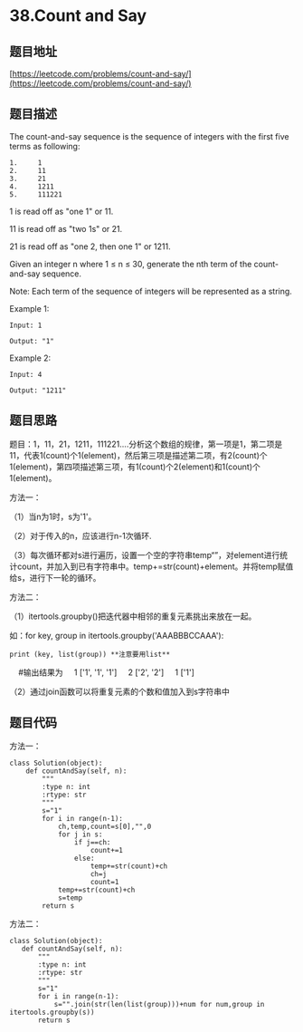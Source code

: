 38.Count and Say
================

题目地址
-------
[https://leetcode.com/problems/count-and-say/](https://leetcode.com/problems/count-and-say/)

题目描述
-------
The count-and-say sequence is the sequence of integers with the first five terms as following:
```
1.     1
2.     11
3.     21
4.     1211
5.     111221
```
1 is read off as "one 1" or 11.

11 is read off as "two 1s" or 21.

21 is read off as "one 2, then one 1" or 1211.

Given an integer n where 1 ≤ n ≤ 30, generate the nth term of the count-and-say sequence.

Note: Each term of the sequence of integers will be represented as a string.

 

Example 1:
```
Input: 1

Output: "1"
```
Example 2:
```
Input: 4

Output: "1211"
```

题目思路
-------

题目：1，11，21，1211，111221....分析这个数组的规律，第一项是1，第二项是11，代表1(count)个1(element)，然后第三项是描述第二项，有2(count)个1(element)，第四项描述第三项，有1(count)个2(element)和1(count)个1(element)。

方法一：

（1）当n为1时，s为'1'。

（2）对于传入的n，应该进行n-1次循环.

（3）每次循环都对s进行遍历，设置一个空的字符串temp“”，对element进行统计count，并加入到已有字符串中。temp+=str(count)+element。并将temp赋值给s，进行下一轮的循环。


方法二：

（1）itertools.groupby()把迭代器中相邻的重复元素挑出来放在一起。

如：for key, group in itertools.groupby('AAABBBCCAAA'):

    print (key, list(group)) **注意要用list**
    
    #输出结果为
    
    1 ['1', '1', '1']
    
    2 ['2', '2']
    
    1 ['1']

（2）通过join函数可以将重复元素的个数和值加入到s字符串中

题目代码
--------

方法一：

```
class Solution(object):
    def countAndSay(self, n):
        """
        :type n: int
        :rtype: str
        """
        s="1"
        for i in range(n-1):
            ch,temp,count=s[0],"",0
            for j in s:
                if j==ch:
                    count+=1
                else:
                    temp+=str(count)+ch
                    ch=j
                    count=1
            temp+=str(count)+ch
            s=temp
        return s
 ```
 
方法二：
 
 ```
 class Solution(object):
    def countAndSay(self, n):
        """
        :type n: int
        :rtype: str
        """
        s="1"
        for i in range(n-1):
            s="".join(str(len(list(group)))+num for num,group in itertools.groupby(s))
        return s
 ```
